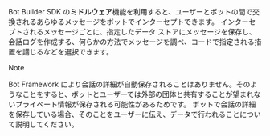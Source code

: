 Bot Builder SDK の**ミドルウェア**機能を利用すると、ユーザーとボットの間で交換されるあらゆるメッセージをボットでインターセプトできます。 インターセプトされるメッセージごとに、指定したデータ ストアにメッセージを保存し、会話ログを作成する、何らかの方法でメッセージを調べ、コードで指定される措置を講じるなどを選択できます。 

> [!NOTE]
> Bot Framework により会話の詳細が自動保存されることはありません。そのようなことをすると、ボットとユーザーでは外部の団体と共有することが望まれないプライベート情報が保存される可能性があるためです。 ボットで会話の詳細を保存している場合、そのことをユーザーに伝え、データで行われることについて説明してください。